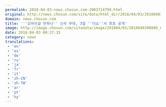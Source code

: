 ```yaml
---
permalink: 2018-04-03-news.chosun.com-2003714799.html
original: http://news.chosun.com/site/data/html_dir/2018/04/03/2018040300834.html
domain: news.chosun.com
title: '''오마이걸 반하나'' 신곡 무대, 3일 ''더쇼''서 최초 공개'
image: http://image.chosun.com/sitedata/image/201804/03/2018040300809_0.jpg
date: 2018-04-03 00:37:15
category: news
translations: 
 - 'en'
 - 'es'
 - 'de'
 - 'ru'
 - 'ja'
 - 'fr'
 - 'it'
 - 'zh-CN'
 - 'zh-TW'
 - 'ar'
 - 'pt'
 - 'hy'
---
```


